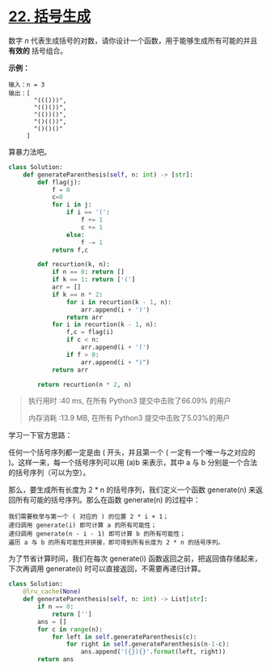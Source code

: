 # [22. 括号生成](https://leetcode-cn.com/problems/generate-parentheses/)

数字 *n* 代表生成括号的对数，请你设计一个函数，用于能够生成所有可能的并且 **有效的** 括号组合。

 

**示例：**

```
输入：n = 3
输出：[
       "((()))",
       "(()())",
       "(())()",
       "()(())",
       "()()()"
     ]
```

算暴力法吧。

```python
class Solution:
    def generateParenthesis(self, n: int) -> [str]:
        def flag(j):
            f = 0
            c=0
            for i in j:
                if i == '(':
                    f += 1
                    c += 1
                else:
                    f -= 1
            return f,c

        def recurtion(k, n):
            if n == 0: return []
            if k == 1: return ['(']
            arr = []
            if k == n * 2:
                for i in recurtion(k - 1, n):
                    arr.append(i + ')')
                return arr
            for i in recurtion(k - 1, n):
                f,c = flag(i)
                if c < n:
                    arr.append(i + '(')
                if f > 0:
                    arr.append(i + ")")
            return arr

        return recurtion(n * 2, n)
```

> 执行用时 :40 ms, 在所有 Python3 提交中击败了66.09% 的用户
>
> 内存消耗 :13.9 MB, 在所有 Python3 提交中击败了5.03%的用户

学习一下官方思路：

任何一个括号序列都一定是由 ( 开头，并且第一个 ( 一定有一个唯一与之对应的 )。这样一来，每一个括号序列可以用 (a)b 来表示，其中 a 与 b 分别是一个合法的括号序列（可以为空）。

那么，要生成所有长度为 2 * n 的括号序列，我们定义一个函数 generate(n) 来返回所有可能的括号序列。那么在函数 generate(n) 的过程中：

    我们需要枚举与第一个 ( 对应的 ) 的位置 2 * i + 1；
    递归调用 generate(i) 即可计算 a 的所有可能性；
    递归调用 generate(n - i - 1) 即可计算 b 的所有可能性；
    遍历 a 与 b 的所有可能性并拼接，即可得到所有长度为 2 * n 的括号序列。

为了节省计算时间，我们在每次 generate(i) 函数返回之前，把返回值存储起来，下次再调用 generate(i) 时可以直接返回，不需要再递归计算。

```python
class Solution:
    @lru_cache(None)
    def generateParenthesis(self, n: int) -> List[str]:
        if n == 0:
            return ['']
        ans = []
        for c in range(n):
            for left in self.generateParenthesis(c):
                for right in self.generateParenthesis(n-1-c):
                    ans.append('({}){}'.format(left, right))
        return ans
```

